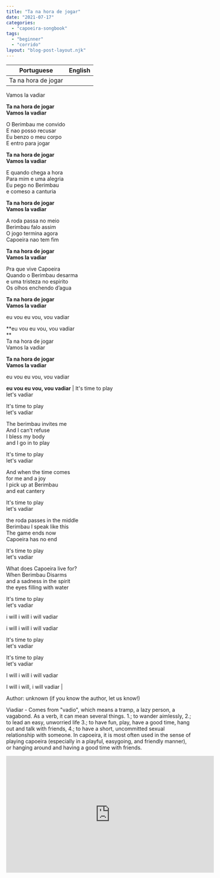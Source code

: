 ```yaml
---
title: "Ta na hora de jogar"
date: "2021-07-17"
categories: 
  - "capoeira-songbook"
tags: 
  - "beginner"
  - "corrido"
layout: "blog-post-layout.njk"
---
```


| Portuguese | English |
| --- | --- |
| Ta na hora de jogar  
Vamos la vadiar  
  
**Ta na hora de jogar  
Vamos la vadiar**  
  
O Berimbau me convido  
E nao posso recusar  
Eu benzo o meu corpo  
E entro para jogar  
  
**Ta na hora de jogar  
Vamos la vadiar**  
  
E quando chega a hora  
Para mim e uma alegria  
Eu pego no Berimbau  
e comeso a canturia  
  
**Ta na hora de jogar  
Vamos la vadiar**  
  
A roda passa no meio  
Berimbau falo assim  
O jogo termina agora  
Capoeira nao tem fim  
  
**Ta na hora de jogar  
Vamos la vadiar**  
  
Pra que vive Capoeira  
Quando o Berimbau desarma  
e uma tristeza no espirito  
Os olhos enchendo d’agua  
  
**Ta na hora de jogar  
Vamos la vadiar**  
  
eu vou eu vou, vou vadiar  
  
**eu vou eu vou, vou vadiar  
**  
Ta na hora de jogar  
Vamos la vadiar  
  
**Ta na hora de jogar  
Vamos la vadiar**  
  
eu vou eu vou, vou vadiar  
  
**eu vou eu vou, vou vadiar** | It's time to play  
let's vadiar  
  
It's time to play  
let's vadiar  
  
The berimbau invites me  
And I can't refuse  
I bless my body  
and I go in to play  
  
It's time to play  
let's vadiar  
  
And when the time comes  
for me and a joy  
I pick up at Berimbau  
and eat cantery  
  
It's time to play  
let's vadiar  
  
the roda passes in the middle  
Berimbau I speak like this  
The game ends now  
Capoeira has no end  
  
It's time to play  
let's vadiar  
  
What does Capoeira live for?  
When Berimbau Disarms  
and a sadness in the spirit  
the eyes filling with water  
  
It's time to play  
let's vadiar  
  
i will i will i will vadiar  
  
i will i will i will vadiar  
  
It's time to play  
let's vadiar  
  
It's time to play  
let's vadiar  
  
I will i will i will vadiar  
  
I will i will, i will vadiar |

<figcaption>

Author: unknown (if you know the author, let us know!)

</figcaption>

Viadiar - Comes from "vadio", which means a tramp, a lazy person, a vagabond. As a verb, it can mean several things. 1.; to wander aimlessly, 2.; to lead an easy, unworried life 3.; to have fun, play, have a good time, hang out and talk with friends, 4.; to have a short, uncommitted sexual relationship with someone. In capoeira, it is most often used in the sense of playing capoeira (especially in a playful, easygoing, and friendly manner), or hanging around and having a good time with friends.

<iframe width="560" height="315" src="https://www.youtube.com/embed/vY1Dgtl_-4Q" title="YouTube video player" frameborder="0" allow="accelerometer; autoplay; clipboard-write; encrypted-media; gyroscope; picture-in-picture" allowfullscreen></iframe>
